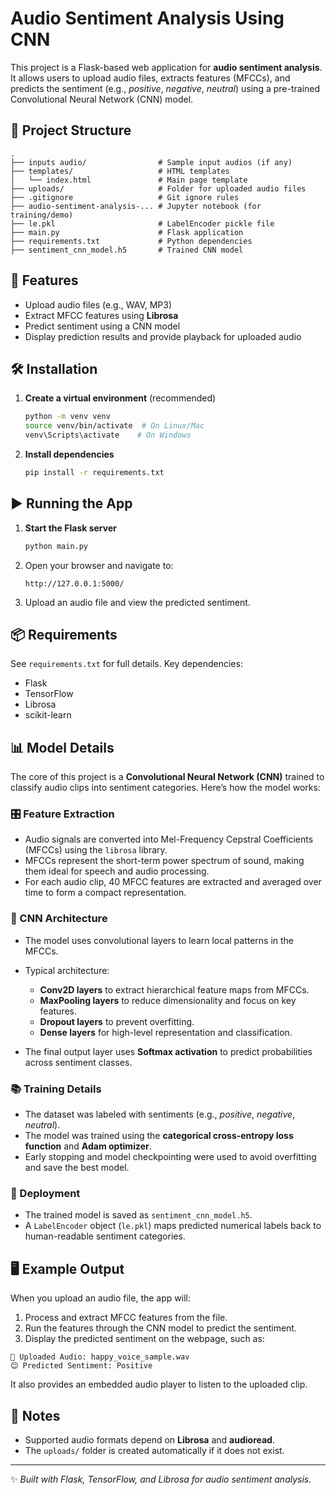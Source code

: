 # Audio Sentiment Analysis Using CNN

This project is a Flask-based web application for **audio sentiment analysis**. It allows users to upload audio files, extracts features (MFCCs), and predicts the sentiment (e.g., *positive*, *negative*, *neutral*) using a pre-trained Convolutional Neural Network (CNN) model.

## 📂 Project Structure

```
.
├── inputs audio/                # Sample input audios (if any)
├── templates/                   # HTML templates
│   └── index.html               # Main page template
├── uploads/                     # Folder for uploaded audio files
├── .gitignore                   # Git ignore rules
├── audio-sentiment-analysis-... # Jupyter notebook (for training/demo)
├── le.pkl                       # LabelEncoder pickle file
├── main.py                      # Flask application
├── requirements.txt             # Python dependencies
├── sentiment_cnn_model.h5       # Trained CNN model
```

## 🚀 Features

* Upload audio files (e.g., WAV, MP3)
* Extract MFCC features using **Librosa**
* Predict sentiment using a CNN model
* Display prediction results and provide playback for uploaded audio

## 🛠 Installation

1. **Create a virtual environment** (recommended)

   ```bash
   python -m venv venv
   source venv/bin/activate  # On Linux/Mac
   venv\Scripts\activate    # On Windows
   ```

2. **Install dependencies**

   ```bash
   pip install -r requirements.txt
   ```

## ▶️ Running the App

1. **Start the Flask server**

   ```bash
   python main.py
   ```

2. Open your browser and navigate to:

   ```
   http://127.0.0.1:5000/
   ```

3. Upload an audio file and view the predicted sentiment.

## 📦 Requirements

See `requirements.txt` for full details. Key dependencies:

* Flask
* TensorFlow
* Librosa
* scikit-learn

## 📊 Model Details

The core of this project is a **Convolutional Neural Network (CNN)** trained to classify audio clips into sentiment categories. Here’s how the model works:

### 🎛 Feature Extraction

* Audio signals are converted into Mel-Frequency Cepstral Coefficients (MFCCs) using the `librosa` library.
* MFCCs represent the short-term power spectrum of sound, making them ideal for speech and audio processing.
* For each audio clip, 40 MFCC features are extracted and averaged over time to form a compact representation.

### 🧠 CNN Architecture

* The model uses convolutional layers to learn local patterns in the MFCCs.
* Typical architecture:

  * **Conv2D layers** to extract hierarchical feature maps from MFCCs.
  * **MaxPooling layers** to reduce dimensionality and focus on key features.
  * **Dropout layers** to prevent overfitting.
  * **Dense layers** for high-level representation and classification.
* The final output layer uses **Softmax activation** to predict probabilities across sentiment classes.

### 📚 Training Details

* The dataset was labeled with sentiments (e.g., *positive*, *negative*, *neutral*).
* The model was trained using the **categorical cross-entropy loss function** and **Adam optimizer**.
* Early stopping and model checkpointing were used to avoid overfitting and save the best model.

### 🚀 Deployment

* The trained model is saved as `sentiment_cnn_model.h5`.
* A `LabelEncoder` object (`le.pkl`) maps predicted numerical labels back to human-readable sentiment categories.

## 🖥 Example Output

When you upload an audio file, the app will:

1. Process and extract MFCC features from the file.
2. Run the features through the CNN model to predict the sentiment.
3. Display the predicted sentiment on the webpage, such as:

```
🎵 Uploaded Audio: happy_voice_sample.wav
😊 Predicted Sentiment: Positive
```

It also provides an embedded audio player to listen to the uploaded clip.

## 📝 Notes

* Supported audio formats depend on **Librosa** and **audioread**.
* The `uploads/` folder is created automatically if it does not exist.


---

✨ *Built with Flask, TensorFlow, and Librosa for audio sentiment analysis.*
